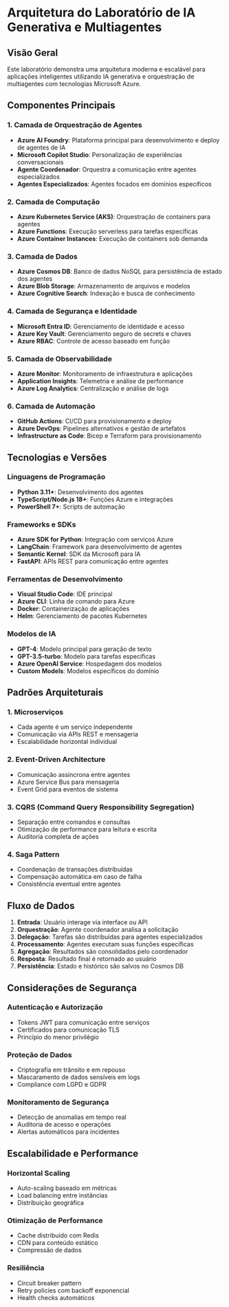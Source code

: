 # Arquitetura do Laboratório de IA Generativa e Multiagentes

## Visão Geral

Este laboratório demonstra uma arquitetura moderna e escalável para aplicações inteligentes utilizando IA generativa e orquestração de multiagentes com tecnologias Microsoft Azure.

## Componentes Principais

### 1. Camada de Orquestração de Agentes
- **Azure AI Foundry**: Plataforma principal para desenvolvimento e deploy de agentes de IA
- **Microsoft Copilot Studio**: Personalização de experiências conversacionais
- **Agente Coordenador**: Orquestra a comunicação entre agentes especializados
- **Agentes Especializados**: Agentes focados em domínios específicos

### 2. Camada de Computação
- **Azure Kubernetes Service (AKS)**: Orquestração de containers para agentes
- **Azure Functions**: Execução serverless para tarefas específicas
- **Azure Container Instances**: Execução de containers sob demanda

### 3. Camada de Dados
- **Azure Cosmos DB**: Banco de dados NoSQL para persistência de estado dos agentes
- **Azure Blob Storage**: Armazenamento de arquivos e modelos
- **Azure Cognitive Search**: Indexação e busca de conhecimento

### 4. Camada de Segurança e Identidade
- **Microsoft Entra ID**: Gerenciamento de identidade e acesso
- **Azure Key Vault**: Gerenciamento seguro de secrets e chaves
- **Azure RBAC**: Controle de acesso baseado em função

### 5. Camada de Observabilidade
- **Azure Monitor**: Monitoramento de infraestrutura e aplicações
- **Application Insights**: Telemetria e análise de performance
- **Azure Log Analytics**: Centralização e análise de logs

### 6. Camada de Automação
- **GitHub Actions**: CI/CD para provisionamento e deploy
- **Azure DevOps**: Pipelines alternativos e gestão de artefatos
- **Infrastructure as Code**: Bicep e Terraform para provisionamento

## Tecnologias e Versões

### Linguagens de Programação
- **Python 3.11+**: Desenvolvimento dos agentes
- **TypeScript/Node.js 18+**: Funções Azure e integrações
- **PowerShell 7+**: Scripts de automação

### Frameworks e SDKs
- **Azure SDK for Python**: Integração com serviços Azure
- **LangChain**: Framework para desenvolvimento de agentes
- **Semantic Kernel**: SDK da Microsoft para IA
- **FastAPI**: APIs REST para comunicação entre agentes

### Ferramentas de Desenvolvimento
- **Visual Studio Code**: IDE principal
- **Azure CLI**: Linha de comando para Azure
- **Docker**: Containerização de aplicações
- **Helm**: Gerenciamento de pacotes Kubernetes

### Modelos de IA
- **GPT-4**: Modelo principal para geração de texto
- **GPT-3.5-turbo**: Modelo para tarefas específicas
- **Azure OpenAI Service**: Hospedagem dos modelos
- **Custom Models**: Modelos específicos do domínio

## Padrões Arquiteturais

### 1. Microserviços
- Cada agente é um serviço independente
- Comunicação via APIs REST e mensageria
- Escalabilidade horizontal individual

### 2. Event-Driven Architecture
- Comunicação assíncrona entre agentes
- Azure Service Bus para mensageria
- Event Grid para eventos de sistema

### 3. CQRS (Command Query Responsibility Segregation)
- Separação entre comandos e consultas
- Otimização de performance para leitura e escrita
- Auditoria completa de ações

### 4. Saga Pattern
- Coordenação de transações distribuídas
- Compensação automática em caso de falha
- Consistência eventual entre agentes

## Fluxo de Dados

1. **Entrada**: Usuário interage via interface ou API
2. **Orquestração**: Agente coordenador analisa a solicitação
3. **Delegação**: Tarefas são distribuídas para agentes especializados
4. **Processamento**: Agentes executam suas funções específicas
5. **Agregação**: Resultados são consolidados pelo coordenador
6. **Resposta**: Resultado final é retornado ao usuário
7. **Persistência**: Estado e histórico são salvos no Cosmos DB

## Considerações de Segurança

### Autenticação e Autorização
- Tokens JWT para comunicação entre serviços
- Certificados para comunicação TLS
- Princípio do menor privilégio

### Proteção de Dados
- Criptografia em trânsito e em repouso
- Mascaramento de dados sensíveis em logs
- Compliance com LGPD e GDPR

### Monitoramento de Segurança
- Detecção de anomalias em tempo real
- Auditoria de acesso e operações
- Alertas automáticos para incidentes

## Escalabilidade e Performance

### Horizontal Scaling
- Auto-scaling baseado em métricas
- Load balancing entre instâncias
- Distribuição geográfica

### Otimização de Performance
- Cache distribuído com Redis
- CDN para conteúdo estático
- Compressão de dados

### Resiliência
- Circuit breaker pattern
- Retry policies com backoff exponencial
- Health checks automáticos

